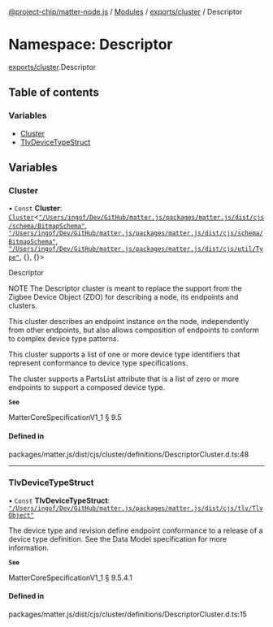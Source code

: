 [@project-chip/matter-node.js](../README.md) / [Modules](../modules.md) / [exports/cluster](exports_cluster.md) / Descriptor

# Namespace: Descriptor

[exports/cluster](exports_cluster.md).Descriptor

## Table of contents

### Variables

- [Cluster](exports_cluster.Descriptor.md#cluster)
- [TlvDeviceTypeStruct](exports_cluster.Descriptor.md#tlvdevicetypestruct)

## Variables

### Cluster

• `Const` **Cluster**: [`Cluster`](exports_cluster.md#cluster)<[`"/Users/ingof/Dev/GitHub/matter.js/packages/matter.js/dist/cjs/schema/BitmapSchema"`](export._internal_.__Users_ingof_Dev_GitHub_matter_js_packages_matter_js_dist_cjs_schema_BitmapSchema_.md), [`"/Users/ingof/Dev/GitHub/matter.js/packages/matter.js/dist/cjs/schema/BitmapSchema"`](export._internal_.__Users_ingof_Dev_GitHub_matter_js_packages_matter_js_dist_cjs_schema_BitmapSchema_.md), [`"/Users/ingof/Dev/GitHub/matter.js/packages/matter.js/dist/cjs/util/Type"`](export._internal_.__Users_ingof_Dev_GitHub_matter_js_packages_matter_js_dist_cjs_util_Type_.md), {}, {}\>

Descriptor

NOTE The Descriptor cluster is meant to replace the support from the Zigbee Device Object (ZDO) for describing a
node, its endpoints and clusters.

This cluster describes an endpoint instance on the node, independently from other endpoints, but also allows
composition of endpoints to conform to complex device type patterns.

This cluster supports a list of one or more device type identifiers that represent conformance to device type
specifications.

The cluster supports a PartsList attribute that is a list of zero or more endpoints to support a composed device
type.

**`See`**

MatterCoreSpecificationV1_1 § 9.5

#### Defined in

packages/matter.js/dist/cjs/cluster/definitions/DescriptorCluster.d.ts:48

___

### TlvDeviceTypeStruct

• `Const` **TlvDeviceTypeStruct**: [`"/Users/ingof/Dev/GitHub/matter.js/packages/matter.js/dist/cjs/tlv/TlvObject"`](export._internal_.__Users_ingof_Dev_GitHub_matter_js_packages_matter_js_dist_cjs_tlv_TlvObject_.md)

The device type and revision define endpoint conformance to a release of a device type definition. See the Data
Model specification for more information.

**`See`**

MatterCoreSpecificationV1_1 § 9.5.4.1

#### Defined in

packages/matter.js/dist/cjs/cluster/definitions/DescriptorCluster.d.ts:15
